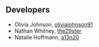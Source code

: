 ## Developers

* Olivia Johnson, [oliviajohnson91](https://github.com/oliviajohnson91)
* Nathan Whitney, [the29ster](https://github.com/the29ster)
* Natalie Hoffmann, [a13n20](https://github.com/a13n20)
